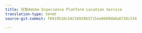 ```yaml
---
title: 存取Adobe Experience Platform Location Service
translation-type: tm+mt
source-git-commit: f6919510c5421892983715ee86096b0a8720c534

---
```


